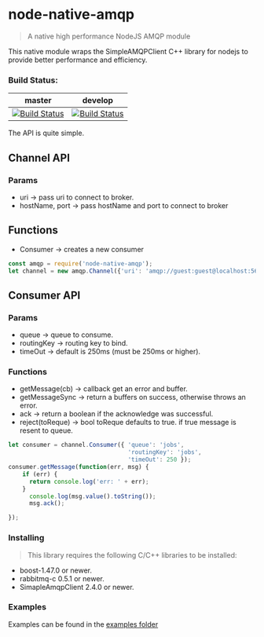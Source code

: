node-native-amqp
================

> A native high performance NodeJS AMQP module

This native module wraps the SimpleAMQPClient C++ library for nodejs to provide better performance and efficiency.

### Build Status: ###
master  | develop
------------- | -------------
[![Build Status](https://travis-ci.org/barrotsteindev/node-native-amqp.svg?branch=master)](https://travis-ci.org/barrotsteindev/node-native-amqp)  | [![Build Status](https://travis-ci.org/barrotsteindev/node-native-amqp.svg?branch=develop)](https://travis-ci.org/barrotsteindev/node-native-amqp)


The API is quite simple.

## Channel API

### Params
* uri -> pass uri to connect to broker.
* hostName, port -> pass hostName and port to connect to broker

## Functions
* Consumer -> creates a new consumer

```javascript
const amqp = require('node-native-amqp');
let channel = new amqp.Channel({'uri': 'amqp://guest:guest@localhost:5672'});
```

## Consumer API

### Params

* queue -> queue to consume.
* routingKey -> routing key to bind.
* timeOut -> default is 250ms (must be 250ms or higher).
### Functions

* getMessage(cb) -> callback get an error and buffer.
* getMessageSync -> return a buffers on success, otherwise throws an error.
* ack -> return a boolean if the acknowledge was successful.
* reject(toReque) -> bool toReque defaults to true. if true message is resent to queue.

```javascript
let consumer = channel.Consumer({ 'queue': 'jobs',
                                  'routingKey': 'jobs',
                                  'timeOut': 250 });
consumer.getMessage(function(err, msg) {
    if (err) {
      return console.log('err: ' + err);
    }
      console.log(msg.value().toString());
      msg.ack();

});
```

### Installing
> This library requires the following C/C++ libraries to be installed:
* boost-1.47.0 or newer.
* rabbitmq-c 0.5.1 or newer.
* SimapleAmqpClient 2.4.0 or newer.


### Examples
Examples can be found in the [examples folder](examples/)
